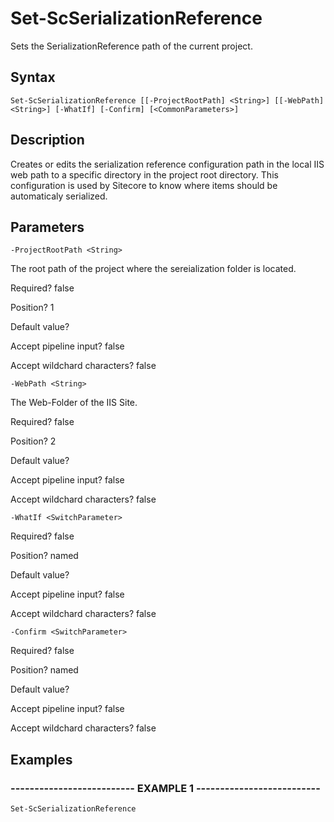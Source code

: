 

# Set-ScSerializationReference

Sets the SerializationReference path of the current project.
## Syntax

    Set-ScSerializationReference [[-ProjectRootPath] <String>] [[-WebPath] <String>] [-WhatIf] [-Confirm] [<CommonParameters>]


## Description

Creates or edits the serialization reference configuration path in the local IIS web path to a specific directory in the project root directory.
This configuration is used by Sitecore to know where items should be automaticaly serialized.





## Parameters

    
    -ProjectRootPath <String>

The root path of the project where the sereialization folder is located.





Required?  false

Position? 1

Default value? 

Accept pipeline input? false

Accept wildchard characters? false
    
    
    -WebPath <String>

The Web-Folder of the IIS Site.





Required?  false

Position? 2

Default value? 

Accept pipeline input? false

Accept wildchard characters? false
    
    
    -WhatIf <SwitchParameter>

Required?  false

Position? named

Default value? 

Accept pipeline input? false

Accept wildchard characters? false
    
    
    -Confirm <SwitchParameter>

Required?  false

Position? named

Default value? 

Accept pipeline input? false

Accept wildchard characters? false
    

## Examples

### -------------------------- EXAMPLE 1 --------------------------
    Set-ScSerializationReference































